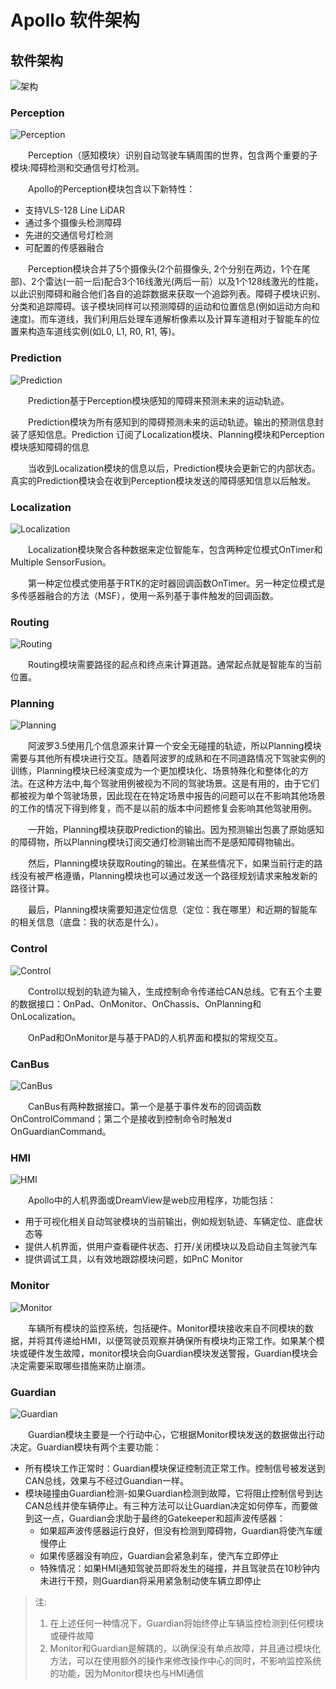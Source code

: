 # Apollo 软件架构

## 软件架构

![架构](/软件架构/Apollo_5_5_Architecture.png)

### Perception

![Perception](/软件架构/Perception.png)

&emsp;&emsp;Perception（感知模块）识别自动驾驶车辆周围的世界，包含两个重要的子模块:障碍检测和交通信号灯检测。

&emsp;&emsp;Apollo的Perception模块包含以下新特性：

- 支持VLS-128 Line LiDAR
- 通过多个摄像头检测障碍
- 先进的交通信号灯检测
- 可配置的传感器融合

&emsp;&emsp;Perception模块合并了5个摄像头(2个前摄像头, 2个分别在两边，1个在尾部)、2个雷达(一前一后)配合3个16线激光(两后一前）以及1个128线激光的性能，以此识别障碍和融合他们各自的追踪数据来获取一个追踪列表。障碍子模块识别、分类和追踪障碍。该子模块同样可以预测障碍的运动和位置信息(例如运动方向和速度)。而车道线，我们利用后处理车道解析像素以及计算车道相对于智能车的位置来构造车道线实例(如L0, L1, R0, R1, 等)。

### Prediction

![Prediction](/软件架构/Prediction.png)

&emsp;&emsp;Prediction基于Perception模块感知的障碍来预测未来的运动轨迹。

&emsp;&emsp;Prediction模块为所有感知到的障碍预测未来的运动轨迹。输出的预测信息封装了感知信息。Prediction 订阅了Localization模块、Planning模块和Perception模块感知障碍的信息

&emsp;&emsp;当收到Localization模块的信息以后，Prediction模块会更新它的内部状态。真实的Prediction模块会在收到Perception模块发送的障碍感知信息以后触发。

### Localization

![Localization](/软件架构/Localization.png)

&emsp;&emsp;Localization模块聚合各种数据来定位智能车，包含两种定位模式OnTimer和Multiple SensorFusion。  

&emsp;&emsp;第一种定位模式使用基于RTK的定时器回调函数OnTimer。另一种定位模式是多传感器融合的方法（MSF），使用一系列基于事件触发的回调函数。

### Routing

![Routing](/软件架构/Routing.png)

&emsp;&emsp;Routing模块需要路径的起点和终点来计算道路。通常起点就是智能车的当前位置。

### Planning

![Planning](/软件架构/Planning.png)

&emsp;&emsp;阿波罗3.5使用几个信息源来计算一个安全无碰撞的轨迹，所以Planning模块需要与其他所有模块进行交互。随着阿波罗的成熟和在不同道路情况下驾驶实例的训练，Planning模块已经演变成为一个更加模块化、场景特殊化和整体化的方法。在这种方法中,每个驾驶用例被视为不同的驾驶场景。这是有用的，由于它们都被视为单个驾驶场景，因此现在在特定场景中报告的问题可以在不影响其他场景的工作的情况下得到修复，而不是以前的版本中问题修复会影响其他驾驶用例。  

&emsp;&emsp;一开始，Planning模块获取Prediction的输出。因为预测输出包裹了原始感知的障碍物，所以Planning模块订阅交通灯检测输出而不是感知障碍物输出。  

&emsp;&emsp;然后，Planning模块获取Routing的输出。在某些情况下，如果当前行走的路线没有被严格遵循，Planning模块也可以通过发送一个路径规划请求来触发新的路径计算。

&emsp;&emsp;最后，Planning模块需要知道定位信息（定位：我在哪里）和近期的智能车的相关信息（底盘：我的状态是什么）。

### Control

![Control](/软件架构/Control.png)

&emsp;&emsp;Control以规划的轨迹为输入，生成控制命令传递给CAN总线。它有五个主要的数据接口：OnPad、OnMonitor、OnChassis、OnPlanning和OnLocalization。  

&emsp;&emsp;OnPad和OnMonitor是与基于PAD的人机界面和模拟的常规交互。

### CanBus

![CanBus](/软件架构/CanBus.png)

&emsp;&emsp;CanBus有两种数据接口。第一个是基于事件发布的回调函数OnControlCommand；第二个是接收到控制命令时触发d OnGuardianCommand。

### HMI

![HMI](/软件架构/HMI.png)

&emsp;&emsp;Apollo中的人机界面或DreamView是web应用程序，功能包括：  

- 用于可视化相关自动驾驶模块的当前输出，例如规划轨迹、车辆定位、底盘状态等
- 提供人机界面，供用户查看硬件状态、打开/关闭模块以及启动自主驾驶汽车
- 提供调试工具，以有效地跟踪模块问题，如PnC Monitor  

### Monitor

![Monitor](/软件架构/Monitor.png)

&emsp;&emsp;车辆所有模块的监控系统，包括硬件。Monitor模块接收来自不同模块的数据，并将其传递给HMI，以便驾驶员观察并确保所有模块均正常工作。如果某个模块或硬件发生故障，monitor模块会向Guardian模块发送警报，Guardian模块会决定需要采取哪些措施来防止崩溃。  

### Guardian

![Guardian](/软件架构/Guardian.png)

&emsp;&emsp;Guardian模块主要是一个行动中心，它根据Monitor模块发送的数据做出行动决定。Guardian模块有两个主要功能：  

- 所有模块工作正常时：Guardian模块保证控制流正常工作。控制信号被发送到CAN总线，效果与不经过Guandian一样。
- 模块碰撞由Guardian检测-如果Guardian检测到故障，它将阻止控制信号到达CAN总线并使车辆停止。有三种方法可以让Guardian决定如何停车，而要做到这一点，Guardian会求助于最终的Gatekeeper和超声波传感器：  
    - 如果超声波传感器运行良好，但没有检测到障碍物，Guardian将使汽车缓慢停止
    - 如果传感器没有响应，Guardian会紧急刹车，使汽车立即停止
    - 特殊情况：如果HMI通知驾驶员即将发生的碰撞，并且驾驶员在10秒钟内未进行干预，则Guardian将采用紧急制动使车辆立即停止

> 注: 
> 1. 在上述任何一种情况下，Guardian将始终停止车辆监控检测到任何模块或硬件故障
> 2. Monitor和Guardian是解耦的，以确保没有单点故障，并且通过模块化方法，可以在使用额外的操作来修改操作中心的同时，不影响监控系统的功能，因为Monitor模块也与HMI通信
